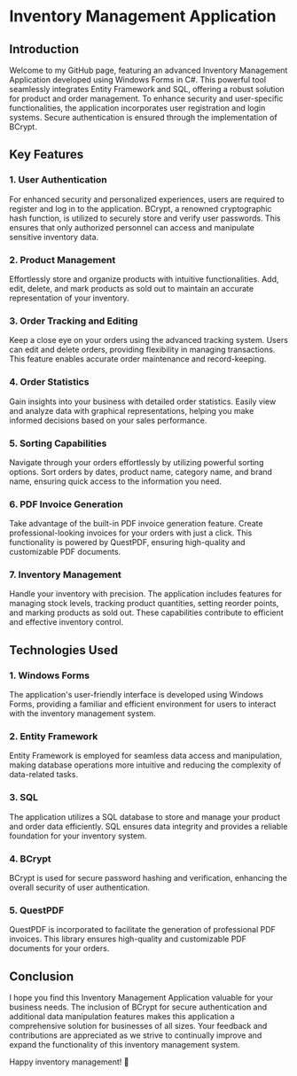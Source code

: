 # Inventory Management Application 

## Introduction

Welcome to my GitHub page, featuring an advanced Inventory Management Application developed using Windows Forms in C#. This powerful tool seamlessly integrates Entity Framework and SQL, offering a robust solution for product and order management. To enhance security and user-specific functionalities, the application incorporates user registration and login systems. Secure authentication is ensured through the implementation of BCrypt.

## Key Features

### 1. User Authentication

For enhanced security and personalized experiences, users are required to register and log in to the application. BCrypt, a renowned cryptographic hash function, is utilized to securely store and verify user passwords. This ensures that only authorized personnel can access and manipulate sensitive inventory data.

### 2. Product Management

Effortlessly store and organize products with intuitive functionalities. Add, edit, delete, and mark products as sold out to maintain an accurate representation of your inventory.

### 3. Order Tracking and Editing

Keep a close eye on your orders using the advanced tracking system. Users can edit and delete orders, providing flexibility in managing transactions. This feature enables accurate order maintenance and record-keeping.

### 4. Order Statistics

Gain insights into your business with detailed order statistics. Easily view and analyze data with graphical representations, helping you make informed decisions based on your sales performance.

### 5. Sorting Capabilities

Navigate through your orders effortlessly by utilizing powerful sorting options. Sort orders by dates, product name, category name, and brand name, ensuring quick access to the information you need.

### 6. PDF Invoice Generation

Take advantage of the built-in PDF invoice generation feature. Create professional-looking invoices for your orders with just a click. This functionality is powered by QuestPDF, ensuring high-quality and customizable PDF documents.

### 7. Inventory Management

Handle your inventory with precision. The application includes features for managing stock levels, tracking product quantities, setting reorder points, and marking products as sold out. These capabilities contribute to efficient and effective inventory control.

## Technologies Used

### 1. Windows Forms

The application's user-friendly interface is developed using Windows Forms, providing a familiar and efficient environment for users to interact with the inventory management system.

### 2. Entity Framework

Entity Framework is employed for seamless data access and manipulation, making database operations more intuitive and reducing the complexity of data-related tasks.

### 3. SQL

The application utilizes a SQL database to store and manage your product and order data efficiently. SQL ensures data integrity and provides a reliable foundation for your inventory system.

### 4. BCrypt

BCrypt is used for secure password hashing and verification, enhancing the overall security of user authentication.

### 5. QuestPDF

QuestPDF is incorporated to facilitate the generation of professional PDF invoices. This library ensures high-quality and customizable PDF documents for your orders.

## Conclusion

I hope you find this Inventory Management Application valuable for your business needs. The inclusion of BCrypt for secure authentication and additional data manipulation features makes this application a comprehensive solution for businesses of all sizes. Your feedback and contributions are appreciated as we strive to continually improve and expand the functionality of this inventory management system.

Happy inventory management! 🚀
